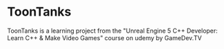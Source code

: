 # ToonTanks

ToonTanks is a learning project from the "Unreal Engine 5 C++ Developer: Learn C++ & Make Video Games" course on udemy by GameDev.TV
